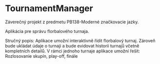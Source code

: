 # TournamentManager

Záverečný projekt z predmetu PB138-Moderné značkovacie jazky.

Aplikácia pre správu florbalového turnaja.

Stručný popis:
Aplikace umožní interaktivně řídit florbalový turnaj. Zároveň bude ukládat údaje o turnaji a bude 
evidovat historii turnajů včetně kompletních detailů. V rámci jednoho turnaje aplikace umožní řešit: 
Rozlosovanie skupín, play-off, finále
